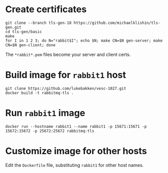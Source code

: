 # Create certificates

```
git clone --branch tls-gen-18 https://github.com/michaelklishin/tls-gen.git
cd tls-gen/basic
make
for I in 1 2 3; do N="rabbit$I"; echo $N; make CN=$N gen-server; make CN=$N gen-client; done
```

The `*rabbit*.pem` files become your server and client certs.

# Build image for `rabbit1` host

```
git clone https://github.com/lukebakken/vesc-1027.git
docker build -t rabbitmq-tls .
```

# Run `rabbit1` image

```
docker run --hostname rabbit1 --name rabbit1 -p 15671:15671 -p 15672:15672 -p 25672:25672 rabbitmq-tls
```

# Customize image for other hosts

Edit the `Dockerfile` file, substituting `rabbit1` for other host names.
